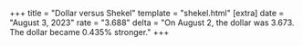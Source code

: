 +++
title = "Dollar versus Shekel"
template = "shekel.html"
[extra]
date = "August  3, 2023"
rate = "3.688"
delta = "On August  2, the dollar was 3.673. The dollar became 0.435% stronger."
+++
